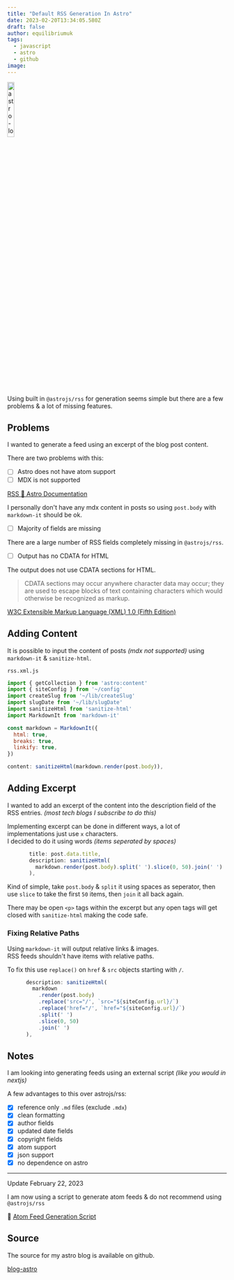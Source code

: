 ```yaml
---
title: "Default RSS Generation In Astro"
date: 2023-02-20T13:34:05.580Z
draft: false
author: equilibriumuk
tags:
  - javascript
  - astro
  - github
image:
---
```


<p class="text-center"><img class="inline dark-logo" src="/media/logos/astro.svg" alt="astro-logo" width="18%"></p>

Using built in `@astrojs/rss` for generation seems simple but there are a few problems & a lot of missing features.

## Problems

I wanted to generate a feed using an excerpt of the blog post content.

There are two problems with this:

- [ ] Astro does not have atom support
- [ ] MDX is not supported

<i class="fa fa-link"></i> <a href="https://docs.astro.build/en/guides/rss/#including-full-post-content" target="_blank" rel="noopener noreferrer">RSS 🚀 Astro Documentation</a>

I personally don't have any mdx content in posts so using `post.body` with `markdown-it` should be ok.

- [ ] Majority of fields are missing

There are a large number of RSS fields completely missing in `@astrojs/rss`.

- [ ] Output has no CDATA for HTML

The output does not use CDATA sections for HTML.

> CDATA sections may occur anywhere character data may occur; they are used to escape blocks of text containing characters which would otherwise be recognized as markup.

<i class="fa fa-link"></i> <a href="https://www.w3.org/TR/REC-xml/#sec-cdata-sect" target="_blank" rel="noopener noreferrer">W3C Extensible Markup Language (XML) 1.0 (Fifth Edition)</a>

## Adding Content

It is possible to input the content of posts *(mdx not supported)* using `markdown-it` & `sanitize-html`.

`rss.xml.js`

```js
import { getCollection } from 'astro:content'
import { siteConfig } from '~/config'
import createSlug from '~/lib/createSlug'
import slugDate from '~/lib/slugDate'
import sanitizeHtml from 'sanitize-html'
import MarkdownIt from 'markdown-it'

const markdown = MarkdownIt({
  html: true,
  breaks: true,
  linkify: true,
})
```

```js
content: sanitizeHtml(markdown.render(post.body)),
```

## Adding Excerpt

I wanted to add an excerpt of the content into the description field of the RSS entries. *(most tech blogs I subscribe to do this)*

Implementing excerpt can be done in different ways, a lot of implementations just use `x` characters.<br />
I decided to do it using words *(items seperated by spaces)*

```js
       title: post.data.title,
       description: sanitizeHtml(
         markdown.render(post.body).split(' ').slice(0, 50).join(' ')
       ),
```

Kind of simple, take `post.body` & `split` it using spaces as seperator, then use `slice` to take the first `50` items, then `join` it all back again.

There may be open `<p>` tags within the excerpt but any open tags will get closed with `sanitize-html` making the code safe.

### Fixing Relative Paths

Using `markdown-it` will output relative links & images.<br/>
RSS feeds shouldn't have items with relative paths.

To fix this use `replace()` on `href` & `src` objects starting with `/`.

```js
      description: sanitizeHtml(
        markdown
          .render(post.body)
          .replace('src="/', `src="${siteConfig.url}/`)
          .replace('href="/', `href="${siteConfig.url}/`)
          .split(' ')
          .slice(0, 50)
          .join(' ')
      ),
```

## Notes

I am looking into generating feeds using an external script *(like you would in nextjs)*

A few advantages to this over astrojs/rss:

- [x] reference only `.md` files (exclude `.mdx`)
- [x] clean formatting
- [x] author fields
- [x] updated date fields
- [x] copyright fields
- [x] atom support
- [x] json support
- [x] no dependence on astro

---

Update February 22, 2023

<article class="message is-info">
  <div class="message-body">
    <i class="fa fa-info-circle"></i> I am now using a script to generate atom feeds & do not recommend using <code>@astrojs/rss</code>
  </div>
</article>

📝 [Atom Feed Generation Script](/2023/02/22/atom-feed-generation-script/)

## Source

The source for my astro blog is available on github.

<a class="github" href="https://github.com/equk/blog-astro" aria-label="View on GitHub" target="_blank" rel="noopener noreferrer"><i class="fa fa-github"></i> blog-astro</a>
